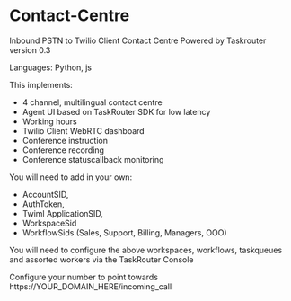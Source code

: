 # Contact-Centre

Inbound PSTN to Twilio Client Contact Centre Powered by Taskrouter version 0.3

Languages: Python, js

This implements:

- 4 channel, multilingual contact centre
- Agent UI based on TaskRouter SDK for low latency
- Working hours
- Twilio Client WebRTC dashboard
- Conference instruction
- Conference recording
- Conference statuscallback monitoring

You will need to add in your own:

- AccountSID,
- AuthToken,
- Twiml ApplicationSID,
- WorkspaceSid
- WorkflowSids (Sales, Support, Billing, Managers, OOO)

You will need to configure the above workspaces, workflows, taskqueues and assorted workers via the TaskRouter Console

Configure your number to point towards https://YOUR_DOMAIN_HERE/incoming_call

